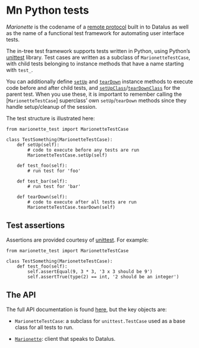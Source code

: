 Mn Python tests
===============

_Marionette_ is the codename of a [remote protocol] built in to
Datalus as well as the name of a functional test framework for
automating user interface tests.

The in-tree test framework supports tests written in Python, using
Python’s [unittest] library.  Test cases are written as a subclass
of `MarionetteTestCase`, with child tests belonging to instance
methods that have a name starting with `test_`.

You can additionally define [`setUp`] and [`tearDown`] instance
methods to execute code before and after child tests, and
[`setUpClass`]/[`tearDownClass`] for the parent test.  When you use
these, it is important to remember calling the [`MarionetteTestCase`]
superclass’ own `setUp`/`tearDown` methods since they handle
setup/cleanup of the session.

The test structure is illustrated here:

	from marionette_test import MarionetteTestCase

	class TestSomething(MarionetteTestCase):
	    def setUp(self):
	        # code to execute before any tests are run
	        MarionetteTestCase.setUp(self)

	    def test_foo(self):
	        # run test for 'foo'

	    def test_bar(self):
	        # run test for 'bar'

	    def tearDown(self):
	        # code to execute after all tests are run
	        MarionetteTestCase.tearDown(self)

[remote protocol]: Protocol.html
[unittest]: https://docs.python.org/2.7/library/unittest.html
[`setUp`]: https://docs.python.org/2.7/library/unittest.html#unittest.TestCase.setUp
[`setUpClass`]: https://docs.python.org/2.7/library/unittest.html#unittest.TestCase.setUpClass
[`tearDown`]: https://docs.python.org/2.7/library/unittest.html#unittest.TestCase.tearDown
[`tearDownClass`]: https://docs.python.org/2.7/library/unittest.html#unittest.TestCase.tearDownClass


Test assertions
---------------

Assertions are provided courtesy of [unittest].  For example:

	from marionette_test import MarionetteTestCase

	class TestSomething(MarionetteTestCase):
	    def test_foo(self):
	        self.assertEqual(9, 3 * 3, '3 x 3 should be 9')
	        self.assertTrue(type(2) == int, '2 should be an integer')


The API
-------

The full API documentation is found [here], but the key objects are:

  * `MarionetteTestCase`: a subclass for `unittest.TestCase`
    used as a base class for all tests to run.

  * [`Marionette`]: client that speaks to Datalus.

[here]: ../../../python/marionette_driver.html
[`Marionette`]: ../../../python/marionette_driver.html#marionette_driver.marionette.Marionette
